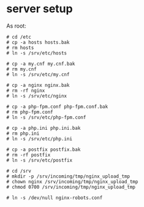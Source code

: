 # server setup

As root:

    # cd /etc
    # cp -a hosts hosts.bak
    # rm hosts
    # ln -s /srv/etc/hosts

    # cp -a my.cnf my.cnf.bak
    # rm my.cnf
    # ln -s /srv/etc/my.cnf

    # cp -a nginx nginx.bak
    # rm -rf nginx
    # ln -s /srv/etc/nginx

    # cp -a php-fpm.conf php-fpm.conf.bak
    # rm php-fpm.conf
    # ln -s /srv/etc/php-fpm.conf

    # cp -a php.ini php.ini.bak
    # rm php.ini
    # ln -s /srv/etc/php.ini

    # cp -a postfix postfix.bak
    # rm -rf postfix
    # ln -s /srv/etc/postfix

    # cd /srv
    # mkdir -p /srv/incoming/tmp/nginx_upload_tmp
    # chown nginx /srv/incoming/tmp/nginx_upload_tmp
    # chmod 0700 /srv/incoming/tmp/nginx_upload_tmp

    # ln -s /dev/null nginx-robots.conf
